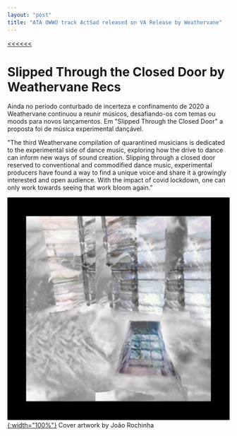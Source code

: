 ```yaml
---
layout: "post"
title: "ATA OWWO track ActSad released on VA Release by Weathervane"
---
```

[<<<<<<](/updates.html)
# Slipped Through the Closed Door by Weathervane Recs

Ainda no período conturbado de incerteza e confinamento de 2020 a Weathervane continuou a reunir músicos, desafiando-os com temas ou moods para novos lançamentos. Em "Slipped Through the Closed Door" a proposta foi de música experimental dançável.

"The third Weathervane compilation of quarantined musicians is dedicated to the experimental side of dance music, exploring how the drive to dance can inform new ways of sound creation. Slipping through a closed door reserved to conventional and commodified dance music, experimental producers have found a way to find a unique voice and share it a growingly interested and open audience. With the impact of covid lockdown, one can only work towards seeing that work bloom again."

[![Cover Slipped](/assets/music/cover_slipped.jpg){:width="100%"}][OUVIRSLIPPED]
Cover artwork by João Rochinha

[OUVIRSLIPPED]: https://weathervanerecs.bandcamp.com/album/slipped-through-the-closed-door

